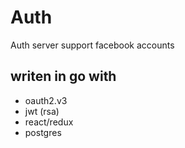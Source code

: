 # Auth
Auth server
support facebook accounts

## writen in go with
- oauth2.v3
- jwt (rsa)
- react/redux
- postgres



